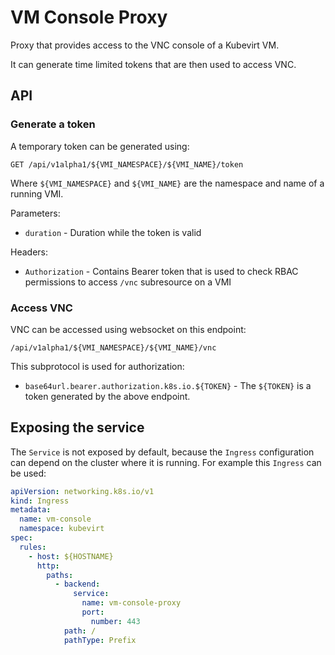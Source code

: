 # VM Console Proxy

Proxy that provides access to the VNC console of a Kubevirt VM.

It can generate time limited tokens that are then used to access VNC.

## API

### Generate a token
A temporary token can be generated using:
```
GET /api/v1alpha1/${VMI_NAMESPACE}/${VMI_NAME}/token
``` 
Where `${VMI_NAMESPACE}` and `${VMI_NAME}` are the namespace
and name of a running VMI.

Parameters:
- `duration` - Duration while the token is valid

Headers:
- `Authorization` - Contains Bearer token that is used to check
  RBAC permissions to access `/vnc` subresource on a VMI

### Access VNC
VNC can be accessed using websocket on this endpoint:
```
/api/v1alpha1/${VMI_NAMESPACE}/${VMI_NAME}/vnc
```

This subprotocol is used for authorization:
- `base64url.bearer.authorization.k8s.io.${TOKEN}` - The `${TOKEN}`
   is a token generated by the above endpoint.

## Exposing the service

The `Service` is not exposed by default, because the `Ingress` configuration
can depend on the cluster where it is running. For example this `Ingress` can be used:

[//]: # (TODO: This ingress currently does not work with OpenShit. Look into why.)

```yaml
apiVersion: networking.k8s.io/v1
kind: Ingress
metadata:
  name: vm-console
  namespace: kubevirt
spec:
  rules:
    - host: ${HOSTNAME}
      http:
        paths:
          - backend:
              service:
                name: vm-console-proxy
                port:
                  number: 443
            path: /
            pathType: Prefix
```
